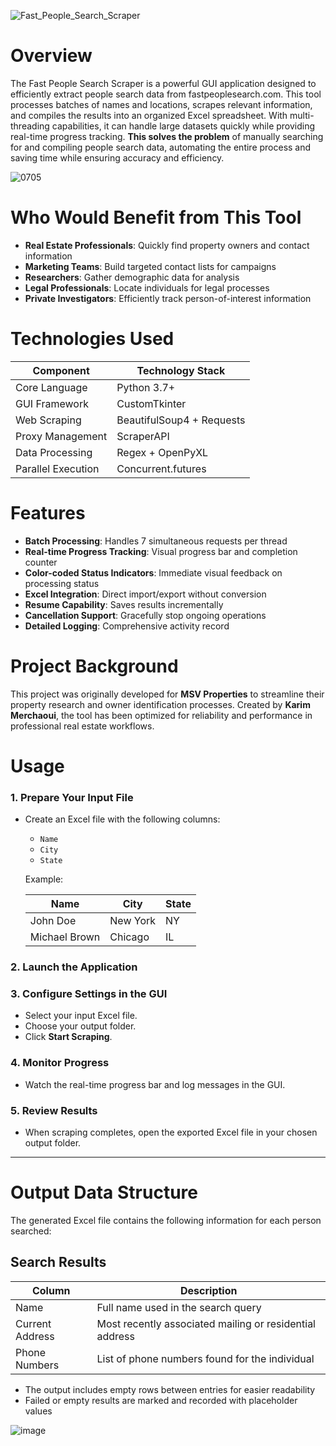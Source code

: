 
![Fast_People_Search_Scraper](https://github.com/user-attachments/assets/adbe2316-4cef-4d5c-a412-6aea5a0e1b7e)

# Overview

The Fast People Search Scraper is a powerful GUI application designed to efficiently extract people search data from fastpeoplesearch.com. This tool processes batches of names and locations, scrapes relevant information, and compiles the results into an organized Excel spreadsheet. With multi-threading capabilities, it can handle large datasets quickly while providing real-time progress tracking.
<strong>This solves the problem</strong> of manually searching for and compiling people search data, automating the entire process and saving time while ensuring accuracy and efficiency.

![0705](https://github.com/user-attachments/assets/3884b092-2dda-4f73-9806-a31929f1114b)

# Who Would Benefit from This Tool

- **Real Estate Professionals**: Quickly find property owners and contact information
- **Marketing Teams**: Build targeted contact lists for campaigns
- **Researchers**: Gather demographic data for analysis
- **Legal Professionals**: Locate individuals for legal processes
- **Private Investigators**: Efficiently track person-of-interest information

# Technologies Used

| Component              | Technology Stack           |
|------------------------|----------------------------|
| Core Language          | Python 3.7+                |
| GUI Framework          | CustomTkinter              |
| Web Scraping           | BeautifulSoup4 + Requests  |
| Proxy Management       | ScraperAPI                 |
| Data Processing        | Regex + OpenPyXL           |
| Parallel Execution     | Concurrent.futures         |


# Features

- **Batch Processing**: Handles 7 simultaneous requests per thread
- **Real-time Progress Tracking**: Visual progress bar and completion counter
- **Color-coded Status Indicators**: Immediate visual feedback on processing status
- **Excel Integration**: Direct import/export without conversion
- **Resume Capability**: Saves results incrementally
- **Cancellation Support**: Gracefully stop ongoing operations
- **Detailed Logging**: Comprehensive activity record

# Project Background

This project was originally developed for **MSV Properties** to streamline their property research and owner identification processes. Created by **Karim Merchaoui**, the tool has been optimized for reliability and performance in professional real estate workflows.


# Usage

### 1. Prepare Your Input File

- Create an Excel file with the following columns:
  - `Name`
  - `City` 
  - `State`

  Example:

  | Name           | City      | State |
  |----------------|-----------|-------|
  | John Doe       | New York  | NY    |
  | Michael Brown  | Chicago   | IL    |

### 2. Launch the Application


### 3. Configure Settings in the GUI

- Select your input Excel file.
- Choose your output folder.
- Click **Start Scraping**.

### 4. Monitor Progress

- Watch the real-time progress bar and log messages in the GUI.

### 5. Review Results

- When scraping completes, open the exported Excel file in your chosen output folder.

---


# Output Data Structure
The generated Excel file contains the following information for each person searched:

## Search Results
| Column | Description |
|--------|-------------|
| Name | Full name used in the search query |
| Current Address | Most recently associated mailing or residential address |
| Phone Numbers | List of phone numbers found for the individual |

- The output includes empty rows between entries for easier readability
- Failed or empty results are marked and recorded with placeholder values
  
![image](https://github.com/user-attachments/assets/9dbe6c2c-015d-4346-abf0-117fc588bee9)


